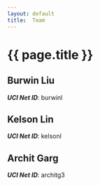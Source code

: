 ```yaml
---
layout: default
title:  Team
---
```


# {{ page.title }}


## Burwin Liu
***UCI Net ID***: burwinl

## Kelson Lin
***UCI Net ID***: kelsonl

## Archit Garg
***UCI Net ID***: architg3
